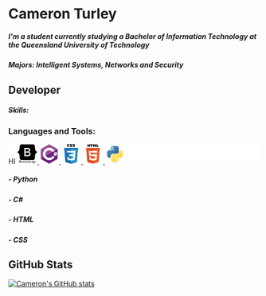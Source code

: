 # Cameron Turley
##### I'm a student currently studying a Bachelor of Information Technology at the Queensland University of Technology
##### **Majors:** Intelligent Systems, Networks and Security

<style>
    .test {
        background-color: #FFFFFF;
    }
</style>
## **Developer**
##### **Skills**:
<h3 align="left">Languages and Tools:</h3>
<p class="test" align="left">
    HI
    <a href="https://getbootstrap.com" target="_blank" rel="noreferrer">
        <img src="https://raw.githubusercontent.com/devicons/devicon/master/icons/bootstrap/bootstrap-plain-wordmark.svg" alt="bootstrap" width="40" height="40"/>
    </a>
    <a href="https://www.w3schools.com/cs/" target="_blank" rel="noreferrer">
        <img src="https://raw.githubusercontent.com/devicons/devicon/master/icons/csharp/csharp-original.svg" alt="csharp" width="40" height="40"/>
    </a>
    <a href="https://www.w3schools.com/css/" target="_blank" rel="noreferrer">
        <img src="https://raw.githubusercontent.com/devicons/devicon/master/icons/css3/css3-original-wordmark.svg" alt="css3" width="40" height="40"/>
    </a>
    <a href="https://www.w3.org/html/" target="_blank" rel="noreferrer">
        <img src="https://raw.githubusercontent.com/devicons/devicon/master/icons/html5/html5-original-wordmark.svg" alt="html5" width="40" height="40"/>
    </a>
    <a href="https://www.python.org" target="_blank" rel="noreferrer">
        <img src="https://raw.githubusercontent.com/devicons/devicon/master/icons/python/python-original.svg" alt="python" width="40" height="40"/>
    </a>
</p>

##### - Python
##### - C#
##### - HTML
##### - CSS

## GitHub Stats
[![Cameron's GitHub stats](https://github-readme-stats.vercel.app/api?username=cameron-turley)](https://github.com/anuraghazra/github-readme-stats)
